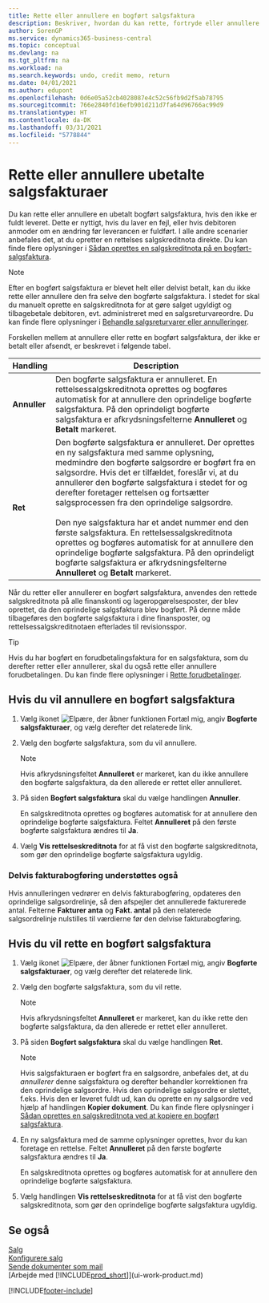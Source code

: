 ```yaml
---
title: Rette eller annullere en bogført salgsfaktura
description: Beskriver, hvordan du kan rette, fortryde eller annullere en bogført salgsfaktura og anvende en salgskreditnota.
author: SorenGP
ms.service: dynamics365-business-central
ms.topic: conceptual
ms.devlang: na
ms.tgt_pltfrm: na
ms.workload: na
ms.search.keywords: undo, credit memo, return
ms.date: 04/01/2021
ms.author: edupont
ms.openlocfilehash: 0d6e05a52cb4028087e4c52c56fb9d2f5ab78795
ms.sourcegitcommit: 766e2840fd16efb901d211d7fa64d96766ac99d9
ms.translationtype: HT
ms.contentlocale: da-DK
ms.lasthandoff: 03/31/2021
ms.locfileid: "5778844"
---
```

# <a name="correct-or-cancel-unpaid-sales-invoices"></a>Rette eller annullere ubetalte salgsfakturaer

Du kan rette eller annullere en ubetalt bogført salgsfaktura, hvis den ikke er fuldt leveret. Dette er nyttigt, hvis du laver en fejl, eller hvis debitoren anmoder om en ændring før leverancen er fuldført. I alle andre scenarier anbefales det, at du opretter en rettelses salgskreditnota direkte. Du kan finde flere oplysninger i [Sådan oprettes en salgskreditnota på en bogført-salgsfaktura](sales-how-process-sales-returns-cancellations.md#to-create-a-sales-credit-memo-from-a-posted-sales-invoice).  

> [!NOTE]  
> Efter en bogført salgsfaktura er blevet helt eller delvist betalt, kan du ikke rette eller annullere den fra selve den bogførte salgsfaktura. I stedet for skal du manuelt oprette en salgskreditnota for at gøre salget ugyldigt og tilbagebetale debitoren, evt. administreret med en salgsreturvareordre. Du kan finde flere oplysninger i [Behandle salgsreturvarer eller annulleringer](sales-how-process-sales-returns-cancellations.md).

Forskellen mellem at annullere eller rette en bogført salgsfaktura, der ikke er betalt eller afsendt, er beskrevet i følgende tabel.

| Handling | Description |
| --- | --- |
| **Annuller** |Den bogførte salgsfaktura er annulleret. En rettelsessalgskreditnota oprettes og bogføres automatisk for at annullere den oprindelige bogførte salgsfaktura. På den oprindeligt bogførte salgsfaktura er afkrydsningsfelterne **Annulleret** og **Betalt** markeret. |
| **Ret** |Den bogførte salgsfaktura er annulleret. Der oprettes en ny salgsfaktura med samme oplysning, medmindre den bogførte salgsordre er bogført fra en salgsordre. Hvis det er tilfældet, foreslår vi, at du annullerer den bogførte salgsfaktura i stedet for og derefter foretager rettelsen og fortsætter salgsprocessen fra den oprindelige salgsordre. <br/><br/>Den nye salgsfaktura har et andet nummer end den første salgsfaktura. En rettelsessalgskreditnota oprettes og bogføres automatisk for at annullere den oprindelige bogførte salgsfaktura. På den oprindeligt bogførte salgsfaktura er afkrydsningsfelterne **Annulleret** og **Betalt** markeret. |

Når du retter eller annullerer en bogført salgsfaktura, anvendes den rettede salgskreditnota på alle finanskonti og lageropgørelsesposter, der blev oprettet, da den oprindelige salgsfaktura blev bogført. På denne måde tilbageføres den bogførte salgsfaktura i dine finansposter, og rettelsessalgskreditnotaen efterlades til revisionsspor.  

> [!TIP]
> Hvis du har bogført en forudbetalingsfaktura for en salgsfaktura, som du derefter retter eller annullerer, skal du også rette eller annullere forudbetalingen. Du kan finde flere oplysninger i [Rette forudbetalinger](finance-how-to-correct-prepayments.md).

## <a name="to-cancel-a-posted-sales-invoice"></a>Hvis du vil annullere en bogført salgsfaktura

1. Vælg ikonet ![Elpære, der åbner funktionen Fortæl mig](media/ui-search/search_small.png "Fortæl mig, hvad du vil foretage dig"), angiv **Bogførte salgsfakturaer**, og vælg derefter det relaterede link.  
2. Vælg den bogførte salgsfaktura, som du vil annullere.

    > [!NOTE]  
    >   Hvis afkrydsningsfeltet **Annulleret** er markeret, kan du ikke annullere den bogførte salgsfaktura, da den allerede er rettet eller annulleret.
3. På siden **Bogført salgsfaktura** skal du vælge handlingen **Annuller**.

    En salgskreditnota oprettes og bogføres automatisk for at annullere den oprindelige bogførte salgsfaktura. Feltet **Annulleret** på den første bogførte salgsfaktura ændres til **Ja**.
4. Vælg **Vis rettelseskreditnota** for at få vist den bogførte salgskreditnota, som gør den oprindelige bogførte salgsfaktura ugyldig.

### <a name="partial-invoice-posting-also-supported"></a>Delvis fakturabogføring understøttes også

Hvis annulleringen vedrører en delvis fakturabogføring, opdateres den oprindelige salgsordrelinje, så den afspejler det annullerede fakturerede antal. Felterne **Fakturer anta** og **Fakt. antal** på den relaterede salgsordrelinje nulstilles til værdierne før den delvise fakturabogføring.

## <a name="to-correct-a-posted-sales-invoice"></a>Hvis du vil rette en bogført salgsfaktura

1. Vælg ikonet ![Elpære, der åbner funktionen Fortæl mig](media/ui-search/search_small.png "Fortæl mig, hvad du vil foretage dig"), angiv **Bogførte salgsfakturaer**, og vælg derefter det relaterede link.  
2. Vælg den bogførte salgsfaktura, som du vil rette.

    > [!NOTE]  
    >   Hvis afkrydsningsfeltet **Annulleret** er markeret, kan du ikke rette den bogførte salgsfaktura, da den allerede er rettet eller annulleret.
3. På siden **Bogført salgsfaktura** skal du vælge handlingen **Ret**.  

    > [!NOTE]
    > Hvis salgsfakturaen er bogført fra en salgsordre, anbefales det, at du *annullerer* denne salgsfaktura og derefter behandler korrektionen fra den oprindelige salgsordre. Hvis den oprindelige salgsordre er slettet, f.eks. Hvis den er leveret fuldt ud, kan du oprette en ny salgsordre ved hjælp af handlingen **Kopier dokument**. Du kan finde flere oplysninger i [Sådan oprettes en salgskreditnota ved at kopiere en bogført salgsfaktura](sales-how-process-sales-returns-cancellations.md#to-create-a-sales-credit-memo-by-copying-a-posted-sales-invoice).
4. En ny salgsfaktura med de samme oplysninger oprettes, hvor du kan foretage en rettelse. Feltet **Annulleret** på den første bogførte salgsfaktura ændres til **Ja**.

    En salgskreditnota oprettes og bogføres automatisk for at annullere den oprindelige bogførte salgsfaktura.
5. Vælg handlingen **Vis rettelseskreditnota** for at få vist den bogførte salgskreditnota, som gør den oprindelige bogførte salgsfaktura ugyldig.

## <a name="see-also"></a>Se også

[Salg](sales-manage-sales.md)  
[Konfigurere salg](sales-setup-sales.md)  
[Sende dokumenter som mail](ui-how-send-documents-email.md)  
[Arbejde med [!INCLUDE[prod_short](includes/prod_short.md)]](ui-work-product.md)


[!INCLUDE[footer-include](includes/footer-banner.md)]
